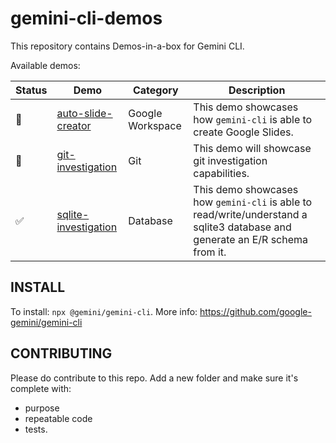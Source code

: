 # gemini-cli-demos

This repository contains Demos-in-a-box for Gemini CLI.

Available demos:

| Status | Demo | Category | Description |
|---|---|---|---|
| 🚧 | [auto-slide-creator](./demos/auto-slide-creator) | Google Workspace | This demo showcases how `gemini-cli` is able to create Google Slides. |
| 🚧 | [git-investigation](./demos/git-investigation) | Git | This demo will showcase git investigation capabilities. |
| ✅ | [sqlite-investigation](./demos/sqlite-investigation) | Database | This demo showcases how `gemini-cli` is able to read/write/understand a sqlite3 database and generate an E/R schema from it. |

## INSTALL

To install: `npx @gemini/gemini-cli`.
More info: https://github.com/google-gemini/gemini-cli

## CONTRIBUTING

Please do contribute to this repo. Add a new folder and make sure it's complete with:
- purpose
- repeatable code
- tests.
